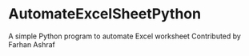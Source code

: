 # AutomateExcelSheetPython
A simple Python program to automate Excel worksheet
Contributed by Farhan Ashraf
